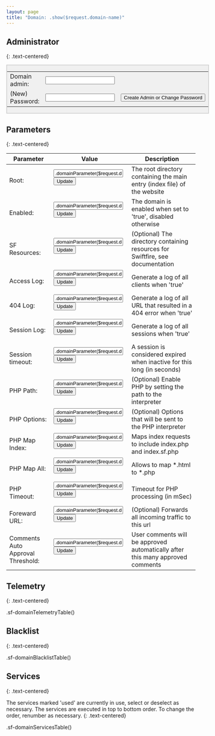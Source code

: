 ```yaml
---
layout: page
title: "Domain: .show($request.domain-name)"
---
```

## Administrator
{: .text-centered}

<div style="display:flex">
	<div style="background-color:#f0f0f0; border: 2px solid lightgray; margin-left:auto; margin-right:auto;">
		<form action="/serveradmin/sfcommand/SetDomainAdminPassword" method="post">
			<input type="hidden" name="domain-name" value=".show($request.domain-name)">
			<table>
				<tr>
					<td>Domain admin:</td>
					<td><input type="text" name="ID" value=""></td>
					<td></td>
				</tr>
				<tr>
					<td>(New) Password:</td>
					<td><input type="text" name="Password" value=""></td>
					<td><input type="submit" value="Create Admin or Change Password"></td>
				</tr>
			</table>
		</form>
	</div>
</div>

## Parameters
{: .text-centered}

<div class="domain-details-table">
	<table style="border: collapse">
		<thead>
			<tr>
				<th text-align="left">Parameter</th>
				<th text-align="center">Value</th>
				<th text-align="left">Description</th>
			</tr>
		</thead>
		<tbody>
			<tr>
				<td>Root:</td>
				<td>
					<form method="post" action="/serveradmin/sfcommand/update-domain-parameter">
						<input type="hidden" name="parameter-name" value="root">
						<input type="hidden" name="domain-name" value=".show($request.domain-name)">
            			<input type="text" name="parameter-value" value=".domainParameter($request.domain-name, root)">
            			<input type="submit" value="Update">
					</form>
				</td>
				<td>The root directory containing the main entry (index file) of the website</td>
			</tr>
			<tr>
				<td>Enabled:</td>
				<td>
					<form method="post" action="/serveradmin/sfcommand/update-domain-parameter">
						<input type="hidden" name="parameter-name" value="enabled">
						<input type="hidden" name="domain-name" value=".show($request.domain-name)">
            			<input type="text" name="parameter-value" value=".domainParameter($request.domain-name, enabled)">
            			<input type="submit" value="Update">
					</form>
				</td>
				<td>The domain is enabled when set to 'true', disabled otherwise</td>
			</tr>
			<tr>
				<td>SF Resources:</td>
				<td>
					<form method="post" action="/serveradmin/sfcommand/update-domain-parameter">
						<input type="hidden" name="parameter-name" value="sf-resources">
						<input type="hidden" name="domain-name" value=".show($request.domain-name)">
            			<input type="text" name="parameter-value" value=".domainParameter($request.domain-name, sf-resources)">
            			<input type="submit" value="Update">
					</form>
				</td>
				<td>(Optional) The directory containing resources for Swiftfire, see documentation</td>
			</tr>
			<tr>
				<td>Access Log:</td>
				<td>
					<form method="post" action="/serveradmin/sfcommand/update-domain-parameter">
						<input type="hidden" name="parameter-name" value="access-log-enabled">
						<input type="hidden" name="domain-name" value=".show($request.domain-name)">
            			<input type="text" name="parameter-value" value=".domainParameter($request.domain-name, access-log-enabled)">
            			<input type="submit" value="Update">
					</form>
				</td>
				<td>Generate a log of all clients when 'true'</td>
			</tr>
			<tr>
				<td>404 Log:</td>
				<td>
					<form method="post" action="/serveradmin/sfcommand/update-domain-parameter">
						<input type="hidden" name="parameter-name" value="404-log-enabled">
						<input type="hidden" name="domain-name" value=".show($request.domain-name)">
            			<input type="text" name="parameter-value" value=".domainParameter($request.domain-name, 404-log-enabled)">
            			<input type="submit" value="Update">
					</form>
				</td>
				<td>Generate a log of all URL that resulted in a 404 error when 'true'</td>
			</tr>
			<tr>
				<td>Session Log:</td>
				<td>
					<form method="post" action="/serveradmin/sfcommand/update-domain-parameter">
						<input type="hidden" name="parameter-name" value="session-log-enabled">
						<input type="hidden" name="domain-name" value=".show($request.domain-name)">
            			<input type="text" name="parameter-value" value=".domainParameter($request.domain-name, session-log-enabled)">
            			<input type="submit" value="Update">
					</form>
				</td>
				<td>Generate a log of all sessions when 'true'</td>
			</tr>
			<tr>
				<td>Session timeout:</td>
				<td>
					<form method="post" action="/serveradmin/sfcommand/update-domain-parameter">
						<input type="hidden" name="parameter-name" value="session-timeout">
						<input type="hidden" name="domain-name" value=".show($request.domain-name)">
            			<input type="text" name="parameter-value" value=".domainParameter($request.domain-name, session-timeout)">
            			<input type="submit" value="Update">
					</form>
				</td>
				<td>A session is considered expired when inactive for this long (in seconds)</td>
			</tr>
			<tr>
				<td>PHP Path:</td>
				<td>
					<form method="post" action="/serveradmin/sfcommand/update-domain-parameter">
						<input type="hidden" name="parameter-name" value="php-path">
						<input type="hidden" name="domain-name" value=".show($request.domain-name)">
            			<input type="text" name="parameter-value" value=".domainParameter($request.domain-name, php-path)">
            			<input type="submit" value="Update">
					</form>
				</td>
				<td>(Optional) Enable PHP by setting the path to the interpreter</td>
			</tr>
			<tr>
				<td>PHP Options:</td>
				<td>
					<form method="post" action="/serveradmin/sfcommand/update-domain-parameter">
						<input type="hidden" name="parameter-name" value="php-options">
						<input type="hidden" name="domain-name" value=".show($request.domain-name)">
            			<input type="text" name="parameter-value" value=".domainParameter($request.domain-name, php-options)">
            			<input type="submit" value="Update">
					</form>
				</td>
				<td>(Optional) Options that will be sent to the PHP interpreter</td>
			</tr>
			<tr>
				<td>PHP Map Index:</td>
				<td>
					<form method="post" action="/serveradmin/sfcommand/update-domain-parameter">
						<input type="hidden" name="parameter-name" value="php-map-index">
						<input type="hidden" name="domain-name" value=".show($request.domain-name)">
            			<input type="text" name="parameter-value" value=".domainParameter($request.domain-name, php-map-index)">
            			<input type="submit" value="Update">
					</form>
				</td>
				<td>Maps index requests to include index.php and index.sf.php</td>
			</tr>
			<tr>
				<td>PHP Map All:</td>
				<td>
					<form method="post" action="/serveradmin/sfcommand/update-domain-parameter">
						<input type="hidden" name="parameter-name" value="php-map-all">
						<input type="hidden" name="domain-name" value=".show($request.domain-name)">
            			<input type="text" name="parameter-value" value=".domainParameter($request.domain-name, php-map-all)">
            			<input type="submit" value="Update">
					</form>
				</td>
				<td>Allows to map *.html to *.php</td>
			</tr>
			<tr>
				<td>PHP Timeout:</td>
				<td>
					<form method="post" action="/serveradmin/sfcommand/update-domain-parameter">
						<input type="hidden" name="parameter-name" value="php-timeout">
						<input type="hidden" name="domain-name" value=".show($request.domain-name)">
            			<input type="text" name="parameter-value" value=".domainParameter($request.domain-name, php-timeout)">
            			<input type="submit" value="Update">
					</form>
				</td>
				<td>Timeout for PHP processing (in mSec)</td>
			</tr>
			<tr>
				<td>Foreward URL:</td>
				<td>
					<form method="post" action="/serveradmin/sfcommand/update-domain-parameter">
						<input type="hidden" name="parameter-name" value="foreward-url">
						<input type="hidden" name="domain-name" value=".show($request.domain-name)">
            			<input type="text" name="parameter-value" value=".domainParameter($request.domain-name, foreward-url)">
            			<input type="submit" value="Update">
					</form>
				</td>
				<td>(Optional) Forwards all incoming traffic to this url</td>
			</tr>
			<tr>
				<td>Comments Auto Approval Threshold:</td>
				<td>
					<form method="post" action="/serveradmin/sfcommand/update-domain-parameter">
						<input type="hidden" name="parameter-name" value="comment-auto-approval-threshold">
						<input type="hidden" name="domain-name" value=".show($request.domain-name)">
            			<input type="text" name="parameter-value" value=".domainParameter($request.domain-name, comment-auto-approval-threshold)">
            			<input type="submit" value="Update">
					</form>
				</td>
				<td>User comments will be approved automatically after this many approved comments</td>
			</tr>
		</tbody>
	</table>
</div>

<div class="line"></div>

## Telemetry
{: .text-centered}

.sf-domainTelemetryTable()

<div class="line"></div>

## Blacklist
{: .text-centered}

.sf-domainBlacklistTable()

<div class="line"></div>

## Services
{: .text-centered}

The services marked 'used' are currently in use, select or deselect as necessary. The services are executed in top to bottom order. To change the order, renumber as necessary.
{: .text-centered}

.sf-domainServicesTable()
